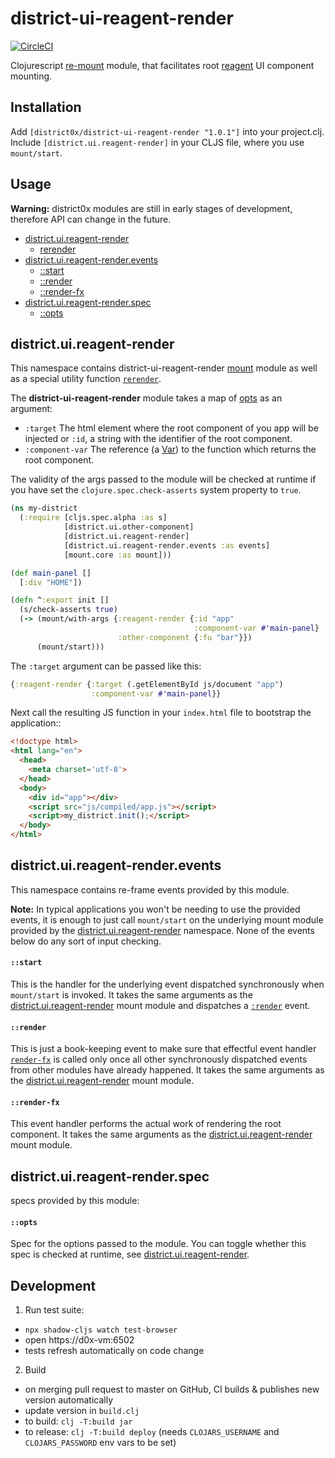 # district-ui-reagent-render

[![CircleCI](https://dl.circleci.com/status-badge/img/gh/district0x/district-ui-reagent-render/tree/master.svg?style=svg)](https://dl.circleci.com/status-badge/redirect/gh/district0x/district-ui-reagent-render/tree/master)

Clojurescript [re-mount](https://github.com/district0x/d0x-INFRA/blob/master/re-mount.md) module, that facilitates root [reagent](https://github.com/reagent-project/reagent) UI component mounting.

## Installation
Add `[district0x/district-ui-reagent-render "1.0.1"]` into your project.clj.<br/>
Include `[district.ui.reagent-render]` in your CLJS file, where you use `mount/start`.

## Usage

**Warning:** district0x modules are still in early stages of development, therefore API can change in the future.

- [district.ui.reagent-render](#district.ui.reagent-render)
  - [rerender](#rerender)
- [district.ui.reagent-render.events](#district.ui.reagent-render.events)
  - [::start](#start)
  - [::render](#render)
  - [::render-fx](#render-fx)
- [district.ui.reagent-render.spec](#district.ui.reagent-render.spec)
  - [::opts](#opts-spec)

## <a name="district.ui.reagent-render"> district.ui.reagent-render

This namespace contains district-ui-reagent-render [mount](https://github.com/tolitius/mount) module as well as a special utility function [`rerender`](#rerender).

The **district-ui-reagent-render** module takes a map of [opts](#opts-spec) as an argument:
* `:target` The html element where the root component of you app will be injected or `:id`, a string with the identifier of the root component.
* `:component-var` The reference (a [Var](https://clojuredocs.org/clojure.core/var)) to the function which returns the root component.

The validity of the args passed to the module will be checked at runtime if you have set the `clojure.spec.check-asserts` system property to `true`.

```clojure
(ns my-district
  (:require [cljs.spec.alpha :as s]
            [district.ui.other-component]
            [district.ui.reagent-render]
            [district.ui.reagent-render.events :as events]
            [mount.core :as mount]))

(def main-panel []
  [:div "HOME"])

(defn ^:export init []
  (s/check-asserts true)
  (-> (mount/with-args {:reagent-render {:id "app"
                                         :component-var #'main-panel}
                        :other-component {:fu "bar"}})
      (mount/start)))
```

The `:target` argument can be passed like this:

```clojure
{:reagent-render {:target (.getElementById js/document "app")
                  :component-var #'main-panel}}
```

Next call the resulting JS function in your `index.html` file to bootstrap the application::

```html
<!doctype html>
<html lang="en">
  <head>
    <meta charset='utf-8'>
  </head>
  <body>
    <div id="app"></div>
    <script src="js/compiled/app.js"></script>
    <script>my_district.init();</script>
  </body>
</html>
```

## <a name="district.ui.reagent-render.events"> district.ui.reagent-render.events

This namespace contains re-frame events provided by this module.

**Note:** In typical applications you won't be needing to use the provided events, it is enough to just call `mount/start` on the underlying mount module provided by the [district.ui.reagent-render](#district.ui.reagent-render) namespace.
None of the events below do any sort of input checking.

#### <a name="start"> `::start`

This is the handler for the underlying event dispatched synchronously when `mount/start` is invoked. It takes the same arguments as the [district.ui.reagent-render](#district.ui.reagent-render) mount module and dispatches a [`:render`](#render) event.

#### <a name="render"> `::render`

This is just a book-keeping event to make sure that effectful event handler [`render-fx`](#render-fx) is called only once all other synchronously dispatched events from other modules have already happened.
It takes the same arguments as the [district.ui.reagent-render](#district.ui.reagent-render) mount module.

#### <a name="render-fx"> `::render-fx`

This event handler performs the actual work of rendering the root component.
It takes the same arguments as the [district.ui.reagent-render](#district.ui.reagent-render) mount module.

## <a name="district.ui.reagent-render.spec"> district.ui.reagent-render.spec

specs provided by this module:

#### <a name="opts-spec"> `::opts`

Spec for the options passed to the module. You can toggle whether this spec is checked at runtime, see [district.ui.reagent-render](#district.ui.reagent-render).

## Development

1. Run test suite:
  - `npx shadow-cljs watch test-browser`
  - open https://d0x-vm:6502
  - tests refresh automatically on code change
2. Build
  - on merging pull request to master on GitHub, CI builds & publishes new version automatically
  - update version in `build.clj`
  - to build: `clj -T:build jar`
  - to release: `clj -T:build deploy` (needs `CLOJARS_USERNAME` and `CLOJARS_PASSWORD` env vars to be set)
